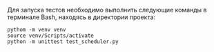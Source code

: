 Для запуска тестов необходимо выполнить следующие команды в терминале Bash, находясь в директории проекта:
```
pythom -m venv venv
source venv/Scripts/activate
python -m unittest test_scheduler.py
```
